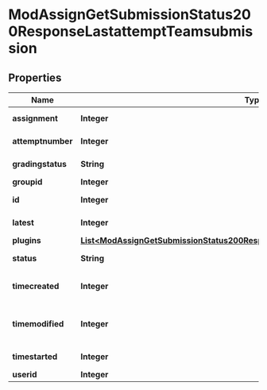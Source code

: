 

# ModAssignGetSubmissionStatus200ResponseLastattemptTeamsubmission


## Properties

| Name | Type | Description | Notes |
|------------ | ------------- | ------------- | -------------|
|**assignment** | **Integer** | assignment id |  [optional] |
|**attemptnumber** | **Integer** | attempt number |  |
|**gradingstatus** | **String** | Grading status. |  [optional] |
|**groupid** | **Integer** | group id |  |
|**id** | **Integer** | submission id |  |
|**latest** | **Integer** | latest attempt |  [optional] |
|**plugins** | [**List&lt;ModAssignGetSubmissionStatus200ResponseLastattemptSubmissionPluginsInner&gt;**](ModAssignGetSubmissionStatus200ResponseLastattemptSubmissionPluginsInner.md) |  |  [optional] |
|**status** | **String** | submission status |  |
|**timecreated** | **Integer** | submission creation time |  |
|**timemodified** | **Integer** | submission last modified time |  |
|**timestarted** | **Integer** | submission start time |  [optional] |
|**userid** | **Integer** | student id |  |



